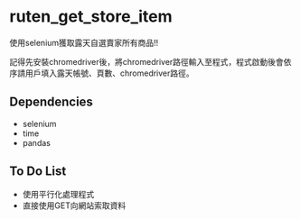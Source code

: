 # ruten_get_store_item
使用selenium獲取露天自選賣家所有商品!!

記得先安裝chromedriver後，將chromedriver路徑輸入至程式，程式啟動後會依序請用戶填入露天帳號、頁數、chromedriver路徑。

## Dependencies
- selenium
- time
- pandas

## To Do List
- 使用平行化處理程式
- 直接使用GET向網站索取資料
